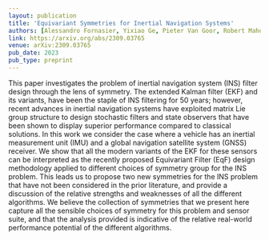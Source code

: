 ```yaml
---
layout: publication
title: 'Equivariant Symmetries for Inertial Navigation Systems'
authors: [Alessandro Fornasier, Yixiao Ge, Pieter Van Goor, Robert Mahony, Stephan Weiss]
link: https://arxiv.org/abs/2309.03765
venue: arXiv:2309.03765
pub_date: 2023
pub_type: preprint
---
```


This paper investigates the problem of inertial navigation system (INS) filter design through the lens of symmetry. The extended Kalman filter (EKF) and its variants, have been the staple of INS filtering for 50 years; however, recent advances in inertial navigation systems have exploited matrix Lie group structure to design stochastic filters and state observers that have been shown to display superior performance compared to classical solutions. In this work we consider the case where a vehicle has an inertial measurement unit (IMU) and a global navigation satellite system (GNSS) receiver. We show that all the modern variants of the EKF for these sensors can be interpreted as the recently proposed Equivariant Filter (EqF) design methodology applied to different choices of symmetry group for the INS problem. This leads us to propose two new symmetries for the INS problem that have not been considered in the prior literature, and provide a discussion of the relative strengths and weaknesses of all the different algorithms. We believe the collection of symmetries that we present here capture all the sensible choices of symmetry for this problem and sensor suite, and that the analysis provided is indicative of the relative real-world performance potential of the different algorithms.
